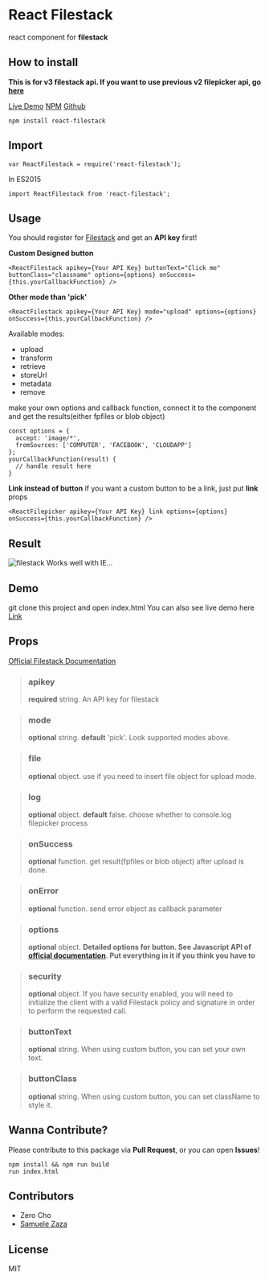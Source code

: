 # React Filestack
react component for **filestack**

## How to install

**This is for v3 filestack api. If you want to use previous v2 filepicker api, go [here](https://npmjs.com/package/react-filepicker)**

[Live Demo](https://www.zerocho.com/portfolio/ReactFilestack)
[NPM](https://npmjs.com/package/react-filestack)
[Github](https://github.com/zerocho/react-filestack)
```
npm install react-filestack
```
## Import
```
var ReactFilestack = require('react-filestack');
```
In ES2015
```
import ReactFilestack from 'react-filestack';
```
## Usage
You should register for [Filestack](https://www.filestack.com) and get an **API key** first!

**Custom Designed button**
```
<ReactFilestack apikey={Your API Key} buttonText="Click me" buttonClass="classname" options={options} onSuccess={this.yourCallbackFunction} />
```

**Other mode than 'pick'**
```
<ReactFilestack apikey={Your API Key} mode="upload" options={options} onSuccess={this.yourCallbackFunction} />
```
Available modes:
* upload
* transform
* retrieve
* storeUrl
* metadata
* remove

make your own options and callback function, connect it to the component and get the results(either fpfiles or blob object)
```
const options = {
  accept: 'image/*',
  fromSources: ['COMPUTER', 'FACEBOOK', 'CLOUDAPP']
};
yourCallbackFunction(result) {
  // handle result here
}
```

**Link instead of button**
if you want a custom button to be a link, just put **link** props
```
<ReactFilepicker apikey={Your API Key} link options={options} onSuccess={this.yourCallbackFunction} />
```

## Result
![filestack](https://cloud.githubusercontent.com/assets/10962668/23750309/ac3e1080-050f-11e7-922d-ee9deb8251a3.png)
Works well with IE...

## Demo
git clone this project and open index.html
You can also see live demo here
[Link](https://www.zerocho.com/portfolio/ReactFilestack)

## Props
[Official Filestack Documentation](https://filestack.com/docs)

> ### apikey
> **required** string. An API key for filestack

> ### mode
> **optional** string. **default** 'pick'. Look supported modes above.

> ### file
> **optional** object. use if you need to insert file object for upload mode.

> ### log
> **optional** object. **default** false. choose whether to console.log filepicker process

> ### onSuccess
> **optional** function. get result(fpfiles or blob object) after upload is done.

> ### onError
> **optional** function. send error object as callback parameter

> ### options
> **optional** object. **Detailed options for button. See Javascript API of [official documentation](https://filestack.com/docs). Put everything in it if you think you have to**

> ### security
> **optional** object. If you have security enabled, you will need to initialize
the client with a valid Filestack policy and signature in order to perform the requested call. 

> ### buttonText
> **optional** string. When using custom button, you can set your own text.

> ### buttonClass
> **optional** string. When using custom button, you can set className to style it.

## Wanna Contribute?
Please contribute to this package via **Pull Request**, or you can open **Issues**!
```
npm install && npm run build
run index.html
```

## Contributors
- Zero Cho
- [Samuele Zaza](https://github.com/samuxyz)

## License
MIT
